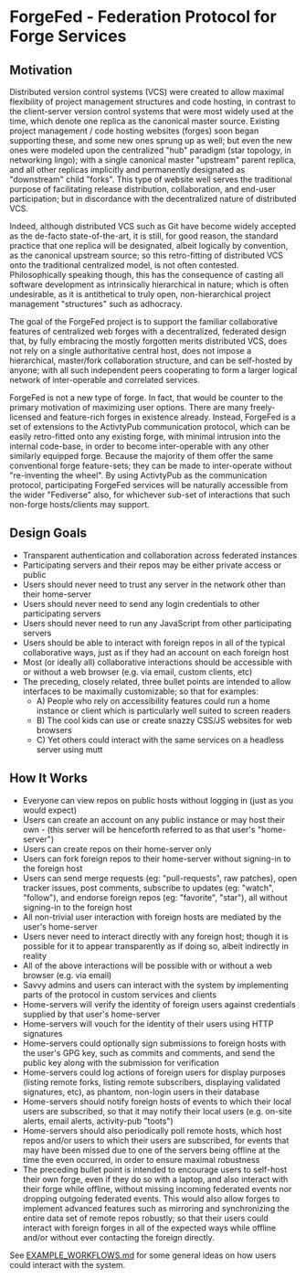 # ForgeFed - Federation Protocol for Forge Services

Motivation
----------

Distributed version control systems (VCS) were created to allow maximal flexibility of project management structures and code hosting, in contrast to the client-server version control systems that were most widely used at the time, which denote one replica as the canonical master source.  Existing project management / code hosting websites (forges) soon began supporting these, and some new ones sprung up as well; but even the new ones were modeled upon the centralized "hub" paradigm (star topology, in networking lingo); with a single canonical master "upstream" parent replica, and all other replicas implicitly and permanently designated as "downstream" child "forks".  This type of website well serves the traditional purpose of facilitating release distribution, collaboration, and end-user participation; but in discordance with the decentralized nature of distributed VCS.

Indeed, although distributed VCS such as Git have become widely accepted as the de-facto state-of-the-art, it is still, for good reason, the standard practice that one replica will be designated, albeit logically by convention, as the canonical upstream source; so this retro-fitting of distributed VCS onto the traditional centralized model, is not often contested.  Philosophically speaking though, this has the consequence of casting all software development as intrinsically hierarchical in nature; which is often undesirable, as it is antithetical to truly open, non-hierarchical project management "structures" such as adhocracy.

The goal of the ForgeFed project is to support the familiar collaborative features of centralized web forges with a decentralized, federated design that, by fully embracing the mostly forgotten merits distributed VCS, does not rely on a single authoritative central host, does not impose a hierarchical, master/fork collaboration structure, and can be self-hosted by anyone; with all such independent peers cooperating to form a larger logical network of inter-operable and correlated services.

ForgeFed is not a new type of forge. In fact, that would be counter to the primary motivation of maximizing user options. There are many freely-licensed and feature-rich forges in existence already. Instead, ForgeFed is a set of extensions to the ActivtyPub communication protocol, which can be easily retro-fitted onto any existing forge, with minimal intrusion into the internal code-base, in order to become inter-operable with any other similarly equipped forge. Because the majority of them offer the same conventional forge feature-sets; they can be made to inter-operate without "re-inventing the wheel". By using ActivtyPub as the communication protocol, participating ForgeFed services will be naturally accessible from the wider "Fediverse" also, for whichever sub-set of interactions that such non-forge hosts/clients may support.


Design Goals
------------

* Transparent authentication and collaboration across federated instances
* Participating servers and their repos may be either private access or public
* Users should never need to trust any server in the network other than their home-server
* Users should never need to send any login credentials to other participating servers
* Users should never need to run any JavaScript from other participating servers
* Users should be able to interact with foreign repos in all of the typical collaborative ways, just as if they had an account on each foreign host
* Most (or ideally all) collaborative interactions should be accessible with or without a web browser (e.g. via email, custom clients, etc)
* The preceding, closely related, three bullet points are intended to allow interfaces to be maximally customizable; so that for examples:
  - A) People who rely on accessibility features could run a home instance or client which is particularly well suited to screen readers
  - B) The cool kids can use or create snazzy CSS/JS websites for web browsers
  - C) Yet others could interact with the same services on a headless server using mutt


How It Works
------------

* Everyone can view repos on public hosts without logging in (just as you would expect)
* Users can create an account on any public instance or may host their own - (this server will be henceforth referred to as that user's "home-server")
* Users can create repos on their home-server only
* Users can fork foreign repos to their home-server without signing-in to the foreign host
* Users can send merge requests (eg: "pull-requests", raw patches), open tracker issues, post comments, subscribe to updates (eg: "watch", "follow"), and endorse foreign repos (eg: "favorite", "star"), all without signing-in to the foreign host
* All non-trivial user interaction with foreign hosts are mediated by the user's home-server
* Users never need to interact directly with any foreign host; though it is possible for it to appear transparently as if doing so, albeit indirectly in reality
* All of the above interactions will be possible with or without a web browser (e.g. via email)
* Savvy admins and users can interact with the system by implementing parts of the protocol in custom services and clients
* Home-servers will verify the identity of foreign users against credentials supplied by that user's home-server
* Home-servers will vouch for the identity of their users using HTTP signatures
* Home-servers could optionally sign submissions to foreign hosts with the user's GPG key, such as commits and comments, and send the public key along with the submission for verification
* Home-servers could log actions of foreign users for display purposes (listing remote forks, listing remote subscribers, displaying validated signatures, etc), as phantom, non-login users in their database
* Home-servers should notify foreign hosts of events to which their local users are subscribed, so that it may notify their local users (e.g. on-site alerts, email alerts, activity-pub "toots")
* Home-servers should also periodically poll remote hosts, which host repos and/or users to which their users are subscribed, for events that may have been missed due to one of the servers being offline at the time the even occurred, in order to ensure maximal robustness
* The preceding bullet point is intended to encourage users to self-host their own forge, even if they do so with a laptop, and also interact with their forge while offline, without missing incoming federated events nor dropping outgoing federated events. This would also allow forges to implement advanced features such as mirroring and synchronizing the entire data set of remote repos robustly; so that their users could interact with foreign forges in all of the expected ways while offline and/or without ever contacting the foreign directly.


See [EXAMPLE_WORKFLOWS.md](EXAMPLE_WORKFLOWS.md) for some general ideas on how users could interact with the system.
